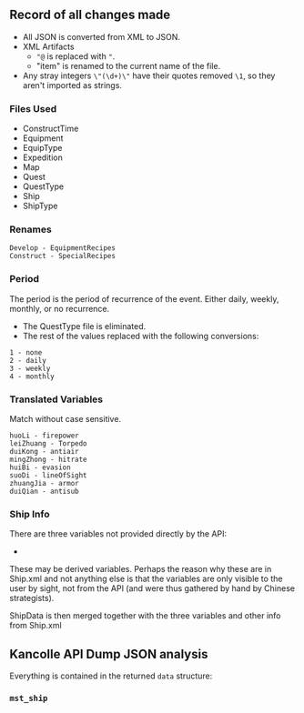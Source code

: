 ## Record of all changes made

* All JSON is converted from XML to JSON.
* XML Artifacts
  * `"@` is replaced with `"`.
  * "item" is renamed to the current name of the file.
* Any stray integers `\"(\d+)\"` have their quotes removed `\1`, so they aren't imported as strings.

### Files Used

* ConstructTime
* Equipment
* EquipType
* Expedition
* Map
* Quest
* QuestType
* Ship
* ShipType

### Renames

```
Develop - EquipmentRecipes
Construct - SpecialRecipes
```
 
### Period

The period is the period of recurrence of the event. Either daily, weekly, monthly, or no recurrence.

* The QuestType file is eliminated.
* The rest of the values replaced with the following conversions:

```
1 - none
2 - daily
3 - weekly
4 - monthly
```

### Translated Variables

Match without case sensitive.

```
huoLi - firepower
leiZhuang - Torpedo
duiKong - antiair
mingZhong - hitrate
huiBi - evasion
suoDi - lineOfSight
zhuangJia - armor
duiQian - antisub
```

### Ship Info

There are three variables not provided directly by the API:

* 

These may be derived variables. Perhaps the reason why these are in Ship.xml and not anything else is that the variables are only visible to the user by sight, not from the API (and were thus gathered by hand by Chinese strategists).

ShipData is then merged together with the three variables and other info from Ship.xml 

## Kancolle API Dump JSON analysis

Everything is contained in the returned `data` structure:

### `mst_ship`
